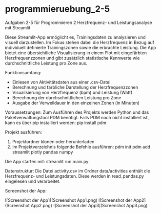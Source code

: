 # programmieruebung_2-5
Aufgaben 2-5 für Progrommieren 2
Herzfrequenz- und Leistungsanalyse mit Streamlit 

Diese Streamlit-App ermöglicht es, Trainingsdaten zu analysieren und visuell darzustellen. Im Fokus stehen dabei die Herzfrequenz in Bezug auf individuell definierte Trainingszonen sowie die erbrachte Leistung. Die App bietet eine übersichtliche Visualisierung in einem Plot mit eingefärbten Herzfrequenzzonen und gibt zusätzlich statistische Kennwerte wie durchschnittliche Leistung pro Zone aus.

Funktionsumfang:
- Einlesen von Aktivitätsdaten aus einer .csv-Datei
- Berechnung und farbliche Darstellung der Herzfrequenzzonen
- Visualisierung von Herzfrequenz (bpm) und Leistung (Watt)
- Berechnung der durchschnittlichen Leistung pro Zone
- Ausgabe der Verweildauer in den einzelnen Zonen (in Minuten)

Voraussetzungen:
Zum Ausführen des Projekts werden Python und das Paketverwaltungstool PDM benötigt. Falls PDM noch nicht installiert ist, kann es über pip installiert werden:
pip install pdm 

Projekt ausführen:
1. Projektordner klonen oder herunterladen 
2. Im Projektverzeichnis folgende Befehle ausführen:
pdm init 
pdm add streamlit plotly pandas numpy 

Die App starten mit:
streamlit run main.py

Datenstruktur:
Die Datei activity.csv im Ordner data/activities enthält die Herzfrequenz- und Leistungsdaten. Diese werden in read_pandas.py eingelesen und verarbeitet.

Screenshot der App:

![Screenshot der App1](Screenshot App1.png)
![Screenshot der App2](Screenshot App2.png)
![Screenshot der App3](Screenshot App3.png)

